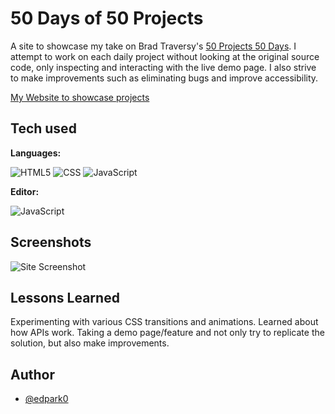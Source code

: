 
# 50 Days of 50 Projects

A site to showcase my take on Brad Traversy's [50 Projects 50 Days](https://github.com/bradtraversy/50projects50days/). I attempt to work on each daily project without looking at the original source code, only inspecting and interacting with the live demo page. I also strive to make improvements such as eliminating bugs and improve accessibility.

[My Website to showcase projects](https://edpark0.github.io/)

## Tech used

**Languages:**

![HTML5](https://img.shields.io/static/v1?message=HTML5&logo=html5&labelColor=white&color=097969&logoColor=e34f26&label=%20&style=plastic) 
![CSS](https://img.shields.io/static/v1?message=CSS3&logo=css3&labelColor=white&color=097969&logoColor=1182c3&label=%20&style=plastic)
![JavaScript](https://img.shields.io/static/v1?message=JavaScript&logo=javascript&labelColor=5c5c5c&color=097969&logoColor=f7df1e&label=%20&style=plastic)

**Editor:**

![JavaScript](https://img.shields.io/static/v1?message=Visual%20Studio%20Code&logo=visualstudiocode&labelColor=white&color=097969&logoColor=3d59a2&label=%20&style=plastic)

## Screenshots

![Site Screenshot](assets/img/site-screenshot1.jpg?raw=true "Optional Title")

## Lessons Learned

Experimenting with various CSS transitions and animations. Learned about how APIs work. Taking a demo page/feature and not only try to replicate the solution, but also make improvements. 

## Author

- [@edpark0](https://github.com/edpark0)
